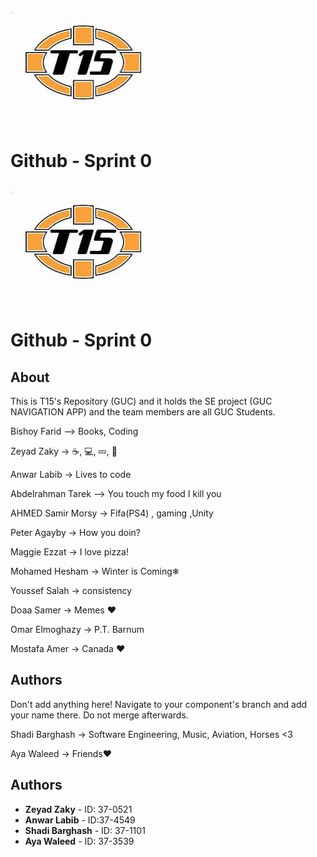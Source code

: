﻿
﻿![Logo](team15-logo.jpg)
# Github - Sprint 0

﻿![Logo](team15-logo.jpg) 
# Github - Sprint 0 


## About
This is T15's Repository (GUC) and it holds the SE project (GUC NAVIGATION APP) and the team members are all GUC Students.

Bishoy Farid --> Books, Coding

Zeyad Zaky -> ☕, 💻, 💤,  🔁

Anwar Labib -> Lives to code


Abdelrahman Tarek --> You touch my food I kill you

AHMED Samir Morsy -> Fifa(PS4) , gaming ,Unity

Peter Agayby -> How you doin?

Maggie Ezzat -> I love pizza!

Mohamed Hesham -> Winter is Coming❄

Youssef Salah -> consistency

Doaa Samer -> Memes ❤️

Omar Elmoghazy -> P.T. Barnum 

Mostafa Amer -> Canada ❤️ 

## Authors

Don't add anything here!
Navigate to your component's branch and add your name there. Do not merge afterwards.

Shadi Barghash -> Software Engineering, Music, Aviation, Horses <3

Aya Waleed -> Friends❤️


## Authors

* **Zeyad Zaky** - ID: 37-0521
* **Anwar Labib** - ID:37-4549
* **Shadi Barghash** - ID: 37-1101
* **Aya Waleed** - ID: 37-3539



